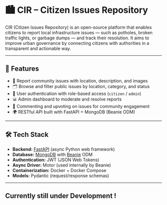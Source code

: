 # 🏙️ CIR – Citizen Issues Repository

CIR (Citizen Issues Repository) is an open-source platform that enables citizens to report local infrastructure issues — such as potholes, broken traffic lights, or garbage dumps — and track their resolution. It aims to improve urban governance by connecting citizens with authorities in a transparent and actionable way.

---

## 🚀 Features

- 📍 Report community issues with location, description, and images
- 🗂 Browse and filter public issues by location, category, and status
- 🔐 User authentication with role-based access (`citizen` / `admin`)
- 📊 Admin dashboard to moderate and resolve reports
- 💬 Commenting and upvoting on issues for community engagement
- 🌍 RESTful API built with FastAPI + MongoDB (Beanie ODM)

---

## 🛠 Tech Stack

- **Backend:** [FastAPI](https://fastapi.tiangolo.com) (async Python web framework)
- **Database:** [MongoDB](https://www.mongodb.com/) with [Beanie](https://github.com/roman-right/beanie) ODM
- **Authentication:** JWT (JSON Web Tokens)
- **Async Driver:** Motor (used internally by Beanie)
- **Containerization:** Docker + Docker Compose
- **Models:** Pydantic (request/response schemas)

---

## Currently still under Development ! 

